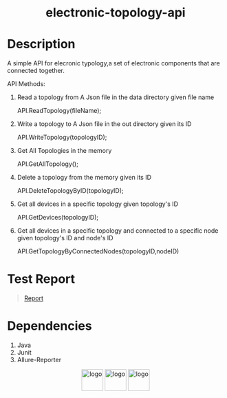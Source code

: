 <h1 align="center">
  <strong>electronic-topology-api</strong>
</h1>

# Description
<p>
  A simple API for elecronic typology,a set of electronic components that are
  connected together.
</p>
<p>API Methods:</p>
<ol>
  <li>
    <p>
      Read a topology from A Json file in the data directory given file name
    </p>
    <p>API.ReadTopology(fileName);</p>
  </li>

  <li>
    <p>Write a topology to A Json file in the out directory given its ID</p>
    <p>API.WriteTopology(topologyID);</p>
  </li>

  <li>
    <p>Get All Topologies in the memory</p>
    <p>API.GetAllTopology();</p>
  </li>

  <li>
    <p>Delete a topology from the memory given its ID</p>
    <p>API.DeleteTopologyByID(topologyID);</p>
  </li>

  <li>
    <p>Get all devices in a specific topology given topology's ID</p>
    <p>API.GetDevices(topologyID);</p>
  </li>

  <li>
    <p>
      Get all devices in a specific topology and connected to a specific node
      given topology's ID and node's ID
    </p>
    <p>API.GetTopologyByConnectedNodes(topologyID,nodeID)</p>
  </li>
</ol>

# Test Report 
> [Report](https://rawcdn.githack.com/We2Am-BaSsem/electronic-topology-api/ff3e8f8e8a2b1611911a9195e9fb6dd2beb021f3/allure-report/index.html)


# Dependencies
<ol>
  <li>Java</li>
  <li>Junit</li>
  <li>Allure-Reporter</li>
</ol>

<div>
  <p align="center">
    <img
      style="width: 50px; height: 50px"
      src="https://user-images.githubusercontent.com/58189568/147677414-60bb9073-f1ba-4730-b67c-ba3dfd025d81.png"
      alt="logo"
    />
    <img
      style="width: 50px; height: 50px"
      src="https://user-images.githubusercontent.com/58189568/147677617-bddcacde-ac2f-4c3b-8e3a-28a09f6c73bc.png"
      alt="logo"
    />
    <img
      style="width: 50px; height: 50px"
      src="https://user-images.githubusercontent.com/58189568/147626016-f6d25de4-e275-4bb0-aea9-d99933303f46.png"
      alt="logo"
    />
  </p>
</div>


